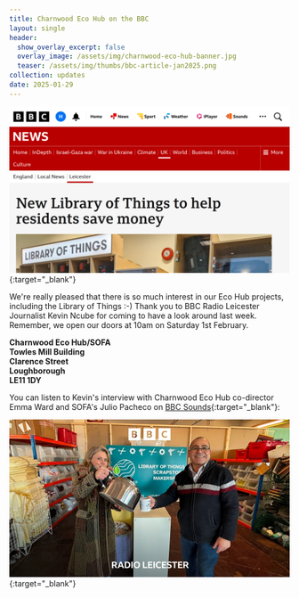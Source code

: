 ```yaml
---
title: Charnwood Eco Hub on the BBC
layout: single
header:
  show_overlay_excerpt: false
  overlay_image: /assets/img/charnwood-eco-hub-banner.jpg
  teaser: /assets/img/thumbs/bbc-article-jan2025.png
collection: updates
date: 2025-01-29
---
```

[![BBC Article](/assets/img/bbc-article-jan2025.png)](https://www.bbc.co.uk/news/articles/cpvmlrn3nexo){:target="_blank"}

We're really pleased that there is so much interest in our Eco Hub projects, including the Library of Things :-) Thank you to BBC Radio Leicester Journalist Kevin Ncube for coming to have a look around last week. Remember, we open our doors at 10am on Saturday 1st February.

**Charnwood Eco Hub/SOFA**<br/>
**Towles Mill Building**<br/>
**Clarence Street**<br/>
**Loughborough**<br/>
**LE11 1DY**

You can listen to Kevin's interview with Charnwood Eco Hub co-director Emma Ward and SOFA's Julio Pacheco on [BBC Sounds](https://www.bbc.co.uk/programmes/p0kmkhs6){:target="_blank"}:

[![BBC Radio Leicester interview with Charnwood Eco Hub](/assets/img/bbc-radio-leicester-jan2025.jpg)](https://www.bbc.co.uk/programmes/p0kmkhs6){:target="_blank"}

